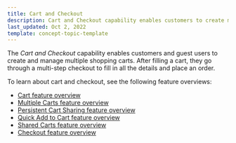 ```yaml
---
title: Cart and Checkout
description: Cart and Checkout capability enables customers to create multiple carts and check out with ease.
last_updated: Oct 2, 2022
template: concept-topic-template
---
```


The *Cart and Checkout* capability enables customers and guest users to create and manage multiple shopping carts. After filling a cart, they go through a multi-step checkout to fill in all the details and place an order.

To learn about cart and checkout, see the following feature overviews:

* [Cart feature overview](/docs/pbc/all/cart-and-checkout/cart-feature-overview/cart-feature-overview.html)
* [Multiple Carts feature overview](/docs/pbc/all/cart-and-checkout/multiple-carts-feature-overview.html)
* [Persistent Cart Sharing feature overview](/docs/pbc/all/cart-and-checkout/persistent-cart-sharing-feature-overview.html)
* [Quick Add to Cart feature overview](/docs/pbc/all/cart-and-checkout/quick-add-to-cart-feature-overview.html)
* [Shared Carts feature overview](/docs/pbc/all/cart-and-checkout/shared-carts-feature-overview.html)
* [Checkout feature overview](/docs/pbc/all/cart-and-checkout/checkout-feature-overview/checkout-feature-overview.html)
